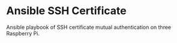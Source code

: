 # Ansible SSH Certificate

Ansible playbook of SSH certificate mutual authentication on three Raspberry Pi.

